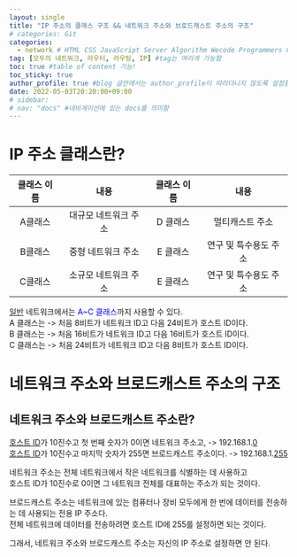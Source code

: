 ```yaml
---
layout: single
title: "IP 주소의 클래스 구조 && 네트워크 주소와 브로드캐스트 주소의 구조"
# categories: Git
categories:
  - network # HTML CSS JavaScript Server Algorithm Wecode Programmers CS vsCode
tag: [모두의 네트워크, 라우터, 라우팅, IP] #tag는 여러개 가능함
toc: true #table of content 기능!
toc_sticky: true
author_profile: true #blog 글안에서는 author_profile이 따라다니지 않도록 설정함
date: 2022-05-03T20:20:00+09:00   
# sidebar:
# nav: "docs" #네비게이션에 있는 docs를 의미함
---  
```

# IP 주소 클래스란?  

|클래스 이름|내용|클래스 이름|내용|  
|:--:|:--:|:--:|:--:|  
|A클래스|대규모 네트워크 주소|D 클래스|멀티캐스트 주소|  
|B클래스|중형 네트워크 주소|E 클래스|연구 및 특수용도 주소|  
|C클래스|소규모 네트워크 주소|E 클래스|연구 및 특수용도 주소|   

<u>일반</u> 네트워크에서는 <span style="color:blue">A~C 클래스</span>까지 사용할 수 있다.  
A 클래스는 -> 처음 8비트가 네트워크 ID고 다음 24비트가 호스트 ID이다.   
B 클래스는 -> 처음 16비트가 네트워크 ID고 다음 16비트가 호스트 ID이다.  
C 클래스는 -> 처음 24비트가 네트워크 ID고 다음 8비트가 호스트 ID이다.  

# 네트워크 주소와 브로드캐스트 주소의 구조  
## 네트워크 주소와 브로드캐스트 주소란?  
<u>호스트 ID</u>가 10진수고 첫 번째 숫자가 0이면 네트워크 주소고, -> 192.168.1.<u>0</u>  
<u>호스트 ID</u>가 10진수고 마지막 숫자가 255면 브로드캐스트 주소이다. -> 192.168.1.<u>255</u>  

네트워크 주소는 전체 네트워크에서 작은 네트워크를 식별하는 데 사용하고  
호스트 ID가 10진수로 0이면 그 네트워크 전체를 대표하는 주소가 되는 것이다.  

브로드캐스트 주소는 네트워크에 있는 컴퓨터나 장비 모두에게 한 번에 데이터를 전송하는 데 사용되는 전용 IP 주소다.  
전체 네트워크에 데이터를 전송하려면 호스트 ID에 255를 설정하면 되는 것이다.  

그래서, 네트워크 주소와 브로드캐스트 주소는 자신의 IP 주소로 설정하면 안 된다.  



<!-- ### 2. Link 넣기

```

유형 1: (설명어를 입력) : [gunhee's coding blog](https://gunhee-jeong.github.io/)
유형 2: (URL 자동연결) : <https://gunhee-jeong.github.io/>
유형 3: (동일 파일 내 '문단으로 이동') : [1. Header로 이동](###-1-header)

```

유형 1: (설명어를 입력) : [gunhee's coding blog](https://gunhee-jeong.github.io/)
유형 2: (URL 자동연결) : <https://gunhee-jeong.github.io/>
유형 3: (동일 파일 내 '문단으로 이동') : [1. Header로 이동](#1-header)
유형 3의 방법

1. 특수문자를 제거
2. 스페이스는 -로 바꾸고
3. 대문자는 소문자로!
   그래서 ### 1. Header -> #1-header

## Link: [google][https://www.google.com/]

### 3. 수평선

```

---

```

---

### 4. 라인 바꾸기

```

스페이스바를 2번 눌러주면 다음칸으로
이동할 수 있어요!

```

---

스페이스바를 2번 눌러주면
다음칸으로 이동할 수 있어요!

### 5. list 만들기

```

1. 1번
2. 2번
3. 3번

- 순서없는 list
  - 순서없는 list
    - 순서없는 list

```

1. 1번
2. 2번
3. 3번

- 순서없는 list
  - 순서없는 list
    - 순서없는 list

---

### 6. font 관련

```

**진하게** -> 볼드
_기울여서_ -> 이탤릭체
~~취소선~~ -> 취소선

<ul>밑줄넣기</ul> -> 밑줄
<span style="color:red">빨간 글씨</span> -> 글자색
이것이 `인라인` 입니다 -> 인라인 코드
```

**진하게** -> 볼드
_기울여서_ -> 이탤릭체
~~취소선~~ -> 취소선
<u>밑줄넣기</u> -> 밑줄
<span style="color:red">빨간 글씨</span>
이것이 `인라인` 입니다 -> 인라인 코드

---

### 7. 인용구문

```
> coding
>
> > JavaScript
> >
> > > 내가 프짱!
```

> coding
>
> > JavaScript
> >
> > > 내가 프짱!

---

### 8. 이미지 삽입

```
유형1: ('사이즈를 조절' -> HTML 태그 사용) : <img src="https://gunhee-jeong.github.io/assets/images/blogLogo.png" width="300" height="200">
유형2: (이미지 삽입 후 -> 링크 걸기)
[![이미지](https://gunhee-jeong.github.io/assets/images/blogLogo/blogLogo.png)](https://gunhee-jeong.github.io/)
```

유형1: ('사이즈를 조절' -> HTML 태그 사용) : <img src="https://gunhee-jeong.github.io/assets/images/blogLogo.png" width="300" height="200">
유형2: (이미지 삽입 후 -> 링크 걸기)
[![이미지](https://gunhee-jeong.github.io/assets/images/blogLogo.png)](https://gunhee-jeong.github.io/)

### 9. 표 만들기

```
||국어|영어|
| :--- | ---: | :--: |
|건희 | 100점 | 100점
|철수 | 100점 | 100점
```

|      |  국어 | 영어  |
| :--- | ----: | :---: |
| 건희 | 100점 | 100점 |
| 철수 | 100점 | 100점 |

> - header를 넣고 싶은 경우 ---을 사용하고 :을 이용하여 정렬에 사용함!

### 10. 토글 만들기

```
<details>
<summary>여기를 누르세요</summary>
<div markdown="1">
숨겨진 내용
</div>
</details>
```

<details>
<summary>여기를 누르세요</summary>
<div markdown="1">
숨겨진 내용
</div>
</details> -->

